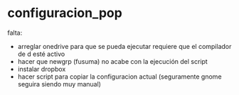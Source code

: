 # configuracion_pop
falta:
- arreglar onedrive para que se pueda ejecutar requiere que el compilador de 
d esté activo
- hacer que newgrp (fusuma) no acabe con la ejecución del script
- instalar dropbox
- hacer script para copiar la configuracion actual (seguramente gnome 
seguira siendo muy manual)

